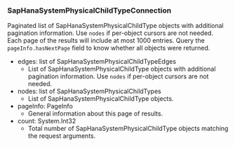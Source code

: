 ### SapHanaSystemPhysicalChildTypeConnection
Paginated list of SapHanaSystemPhysicalChildType objects with additional pagination information. Use `nodes` if per-object cursors are not needed. Each page of the results will include at most 1000 entries. Query the `pageInfo.hasNextPage` field to know whether all objects were returned.

- edges: list of SapHanaSystemPhysicalChildTypeEdges
  - List of SapHanaSystemPhysicalChildType objects with additional pagination information. Use `nodes` if per-object cursors are not needed.
- nodes: list of SapHanaSystemPhysicalChildTypes
  - List of SapHanaSystemPhysicalChildType objects.
- pageInfo: PageInfo
  - General information about this page of results.
- count: System.Int32
  - Total number of SapHanaSystemPhysicalChildType objects matching the request arguments.
